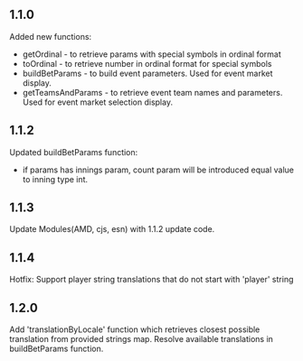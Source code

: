 ## 1.1.0

Added new functions:
- getOrdinal - to retrieve params with special symbols in ordinal format
- toOrdinal - to retrieve number in ordinal format for special symbols
- buildBetParams - to build event parameters. Used for event market display.
- getTeamsAndParams - to retrieve event team names and parameters. Used for event market selection display.
## 1.1.2

Updated buildBetParams function:
- if params has innings param, count param will be introduced equal value to inning type int.
## 1.1.3

Update Modules(AMD, cjs, esn) with 1.1.2 update code.

## 1.1.4

Hotfix: Support player string translations that do not start with 'player' string

## 1.2.0

Add 'translationByLocale' function which retrieves closest possible translation from provided strings map.
Resolve available translations in buildBetParams function.